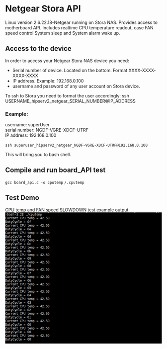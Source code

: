 # Netgear Stora API
Linux version 2.6.22.18-Netgear running on Stora NAS.
Provides access to motherboard API. Includes realtime CPU temperature readout, case FAN speed control System sleep and System alarm wake up.

## Access to the device

In order to access your Netgear Stora NAS device you need:
 - Serial number of device. Located on the bottom. Format XXXX-XXXX-XXXX-XXXX
 - IP address. Example: 192.168.0.100
 - username and password of any user account on Stora device.

To ssh to Stora you need to format the user accordingly:
ssh USERNAME_hipserv2_netgear_SERIAL_NUMBER@IP_ADDRESS

### Example: 
username: superUser  
serial number: NGDF-VGRE-XDCF-UTRF  
IP address: 192.168.0.100  

`ssh superuser_hipserv2_netgear_NGDF-VGRE-XDCF-UTRF@192.168.0.100`

This will bring you to bash shell.

## Compile and run board_API test
`gcc board_api.c -o cputemp`
`/.cputemp`

## Test Demo

CPU temp and FAN speed SLOWDOWN test example output
![Temp and FAN test demo](https://github.com/MartinRep/StoraAPI/blob/master/Resources/InitTestScreenShot.PNG)
